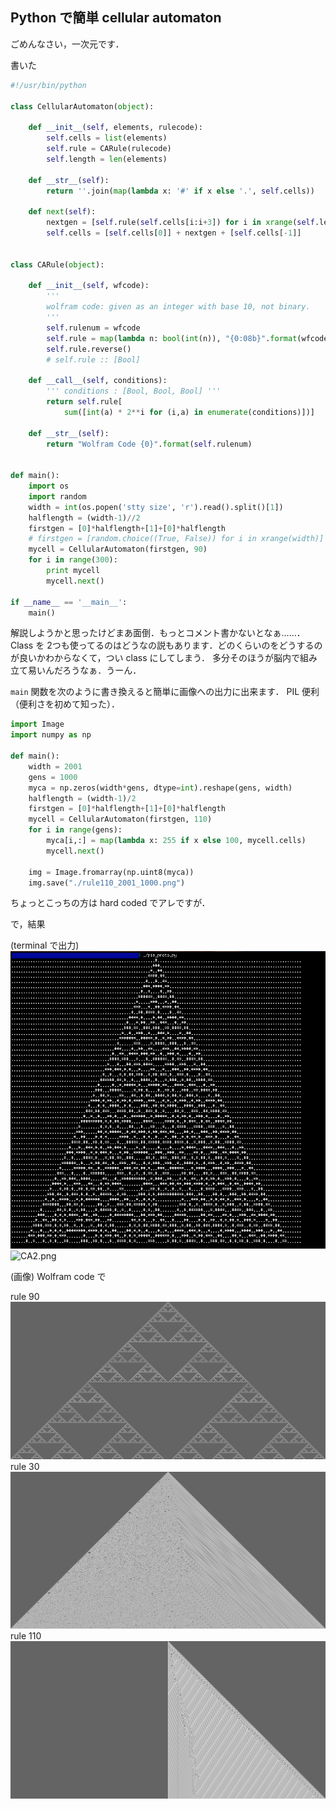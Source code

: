 Python で簡単 cellular automaton
---------------------------------

ごめんなさい，一次元です．

書いた

```python
#!/usr/bin/python

class CellularAutomaton(object):
    
    def __init__(self, elements, rulecode):
        self.cells = list(elements)
        self.rule = CARule(rulecode)
        self.length = len(elements)
    
    def __str__(self):
        return ''.join(map(lambda x: '#' if x else '.', self.cells))
    
    def next(self):
        nextgen = [self.rule(self.cells[i:i+3]) for i in xrange(self.length-2)]
        self.cells = [self.cells[0]] + nextgen + [self.cells[-1]]
    

class CARule(object):
    
    def __init__(self, wfcode):
        '''
        wolfram code: given as an integer with base 10, not binary.
        '''
        self.rulenum = wfcode
        self.rule = map(lambda n: bool(int(n)), "{0:08b}".format(wfcode))
        self.rule.reverse()
        # self.rule :: [Bool]
    
    def __call__(self, conditions):
        ''' conditions : [Bool, Bool, Bool] '''
        return self.rule[
            sum([int(a) * 2**i for (i,a) in enumerate(conditions)])]
    
    def __str__(self):
        return "Wolfram Code {0}".format(self.rulenum)


def main():
    import os
    import random
    width = int(os.popen('stty size', 'r').read().split()[1])
    halflength = (width-1)//2
    firstgen = [0]*halflength+[1]+[0]*halflength
    # firstgen = [random.choice((True, False)) for i in xrange(width)] for random initializing.
    mycell = CellularAutomaton(firstgen, 90)
    for i in range(300):
        print mycell
        mycell.next()

if __name__ == '__main__':
    main()

```

解説しようかと思ったけどまあ面倒．もっとコメント書かないとなぁ……．
Class を 2つも使ってるのはどうなの説もあります．どのくらいのをどうするのが良いかわからなくて，つい class にしてしまう．
多分そのほうが脳内で組み立て易いんだろうなぁ．うーん．

`main` 関数を次のように書き換えると簡単に画像への出力に出来ます． PIL 便利（便利さを初めて知った）．

```python
import Image
import numpy as np

def main():
    width = 2001
    gens = 1000
    myca = np.zeros(width*gens, dtype=int).reshape(gens, width)
    halflength = (width-1)/2
    firstgen = [0]*halflength+[1]+[0]*halflength
    mycell = CellularAutomaton(firstgen, 110)
    for i in range(gens):
        myca[i,:] = map(lambda x: 255 if x else 100, mycell.cells)
        mycell.next()
    
    img = Image.fromarray(np.uint8(myca))
    img.save("./rule110_2001_1000.png")

```

ちょっとこっちの方は hard coded でアレですが．


で，結果

(terminal で出力)
![CA1.png](../../Pictures/1Nov2013.cellularautomaton1.png?raw=true)
![CA2.png](../../Pictures/1Nov2023.cellularautomaton2.png?raw=true)

(画像)
Wolfram code で

rule 90
![rule 90](../../Pictures/1Nov2013.rule90.png)
rule 30
![rule 30](../../Pictures/1Nov2013.rule30.png)
rule 110
![rule 110](../../Pictures/1Nov2013.rule110.png)



